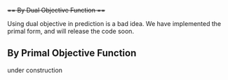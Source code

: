 ~~== By Dual Objective Function ==~~

Using dual objective in prediction is a bad idea. We have implemented the primal form, and will release the code soon.

## By Primal Objective Function ##

under construction